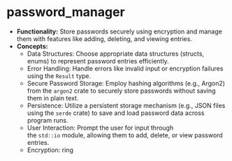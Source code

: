 # password_manager

- **Functionality:** Store passwords securely using encryption and manage them with features like adding, deleting, and viewing entries.
- **Concepts:**
  - Data Structures: Choose appropriate data structures (structs, enums) to represent password entries efficiently.
  - Error Handling: Handle errors like invalid input or encryption failures using the `Result` type.
  - Secure Password Storage: Employ hashing algorithms (e.g., Argon2) from the `argon2` crate to securely store passwords without saving them in plain text.
  - Persistence: Utilize a persistent storage mechanism (e.g., JSON files using the `serde` crate) to save and load password data across program runs.
  - User Interaction: Prompt the user for input through the `std::io` module, allowing them to add, delete, or view password entries.
  - Encryption: ring

